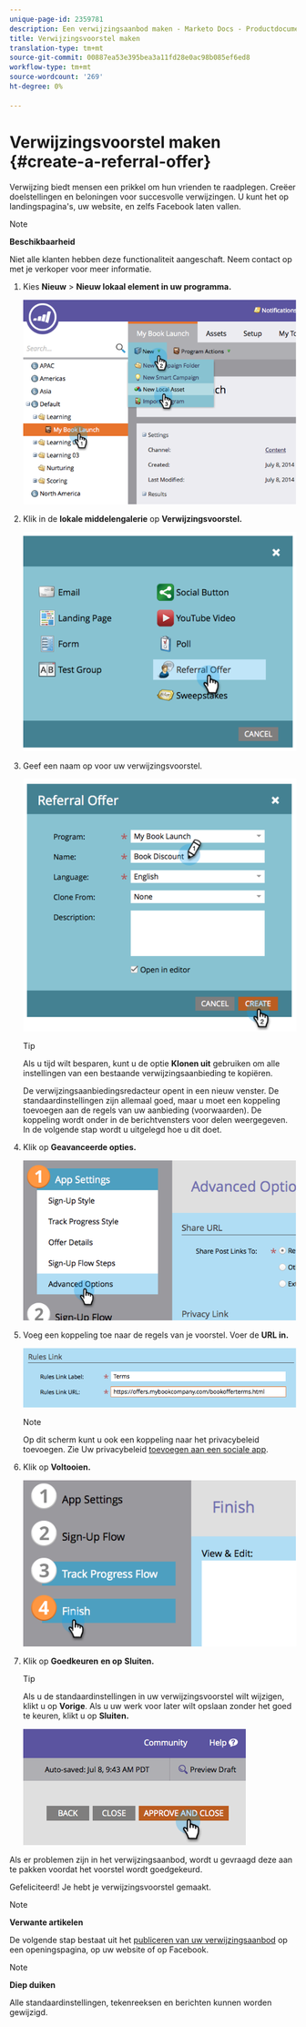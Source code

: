 ```yaml
---
unique-page-id: 2359781
description: Een verwijzingsaanbod maken - Marketo Docs - Productdocumentatie
title: Verwijzingsvoorstel maken
translation-type: tm+mt
source-git-commit: 00887ea53e395bea3a11fd28e0ac98b085ef6ed8
workflow-type: tm+mt
source-wordcount: '269'
ht-degree: 0%

---
```



# Verwijzingsvoorstel maken {#create-a-referral-offer}

Verwijzing biedt mensen een prikkel om hun vrienden te raadplegen. Creëer doelstellingen en beloningen voor succesvolle verwijzingen. U kunt het op landingspagina&#39;s, uw website, en zelfs Facebook laten vallen.

>[!NOTE]
>
>**Beschikbaarheid**
>
>Niet alle klanten hebben deze functionaliteit aangeschaft. Neem contact op met je verkoper voor meer informatie.

1. Kies **Nieuw** > **Nieuw lokaal element in uw programma.**

   ![](assets/image2014-9-19-11-3a3-3a23.png)

1. Klik in de **lokale middelengalerie** op **Verwijzingsvoorstel.**

   ![](assets/image2014-9-19-11-3a3-3a31.png)

1. Geef een naam op voor uw verwijzingsvoorstel.

   ![](assets/image2014-9-19-11-3a3-3a40.png)

   >[!TIP]
   >
   >Als u tijd wilt besparen, kunt u de optie **Klonen uit** gebruiken om alle instellingen van een bestaande verwijzingsaanbieding te kopiëren.

   De verwijzingsaanbiedingsredacteur opent in een nieuw venster. De standaardinstellingen zijn allemaal goed, maar u moet een koppeling toevoegen aan de regels van uw aanbieding (voorwaarden). De koppeling wordt onder in de berichtvensters voor delen weergegeven. In de volgende stap wordt u uitgelegd hoe u dit doet.

1. Klik op **Geavanceerde opties.**

   ![](assets/image2014-9-19-11-3a3-3a49.png)

1. Voeg een koppeling toe naar de regels van je voorstel. Voer de **URL in.**

   ![](assets/image2014-9-19-11-3a3-3a57.png)

   >[!NOTE]
   >
   >Op dit scherm kunt u ook een koppeling naar het privacybeleid toevoegen. Zie Uw privacybeleid [toevoegen aan een sociale app](../../../../product-docs/demand-generation/social/social-functions/add-your-privacy-policy-to-a-social-app.md).

1. Klik op **Voltooien.**

   ![](assets/image2014-9-19-11-3a4-3a4.png)

1. Klik op **Goedkeuren** **en op** **Sluiten.**

   >[!TIP]
   >
   >Als u de standaardinstellingen in uw verwijzingsvoorstel wilt wijzigen, klikt u op **Vorige**. Als u uw werk voor later wilt opslaan zonder het goed te keuren, klikt u op **Sluiten.**

   ![](assets/image2014-9-19-11-3a4-3a11.png)

Als er problemen zijn in het verwijzingsaanbod, wordt u gevraagd deze aan te pakken voordat het voorstel wordt goedgekeurd.

Gefeliciteerd! Je hebt je verwijzingsvoorstel gemaakt.

>[!NOTE]
>
>**Verwante artikelen**
>
>De volgende stap bestaat uit het [publiceren van uw verwijzingsaanbod](publish-a-referral-offer.md) op een openingspagina, op uw website of op Facebook.

>[!NOTE]
>
>**Diep duiken**
>
>Alle standaardinstellingen, tekenreeksen en berichten kunnen worden gewijzigd.

